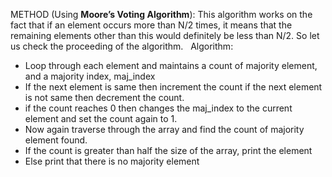 METHOD  (Using **Moore’s Voting Algorithm**):
This algorithm works on the fact that if an element occurs more than N/2 times, it means that the remaining elements other than this would definitely be less than N/2. So let us check the proceeding of the algorithm.
​
​
Algorithm:
* Loop through each element and maintains a count of majority element, and a majority index, maj_index
* If the next element is same then increment the count if the next element is not same then decrement the count.
* if the count reaches 0 then changes the maj_index to the current element and set the count again to 1.
* Now again traverse through the array and find the count of majority element found.
* If the count is greater than half the size of the array, print the element
* Else print that there is no majority element